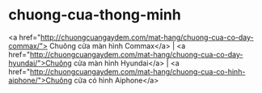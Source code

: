 # chuong-cua-thong-minh
&lt;a href="http://chuongcuangaydem.com/mat-hang/chuong-cua-co-day-commax/"> Chuông cửa màn hình Commax&lt;/a> | &lt;a href="http://chuongcuangaydem.com/mat-hang/chuong-cua-co-day-hyundai/">Chuông cửa màn hình Hyundai&lt;/a> | &lt;a href="http://chuongcuangaydem.com/mat-hang/chuong-cua-co-hinh-aiphone/">Chuông cửa có hình Aiphone&lt;/a>
